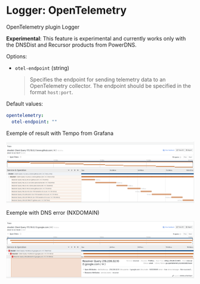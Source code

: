 # Logger: OpenTelemetry

OpenTelemetry plugin Logger

**Experimental**: This feature is experimental and currently works only with the DNSDist and Recursor products from PowerDNS.

Options:
* `otel-endpoint` (string)
  > Specifies the endpoint for sending telemetry data to an OpenTelemetry collector. 
  > The endpoint should be specified in the format `host:port`.

Default values:

```yaml
opentelemetry:
  otel-endpoint: ""
```

Exemple of result with Tempo from Grafana

<p align="center">
  <img src="../_images/otel_tracing.png" alt="dnscollector"/>
</p>

Exemple with DNS error (NXDOMAIN)

<p align="center">
  <img src="../_images/otel_tracing_error.png" alt="dnscollector"/>
</p>
